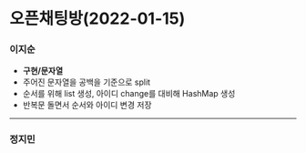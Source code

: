 # 오픈채팅방(2022-01-15)
### 이지순
* **구현/문자열**
* 주어진 문자열을 공백을 기준으로 split
* 순서를 위해 list 생성, 아이디 change를 대비해 HashMap 생성
* 반복문 돌면서 순서와 아이디 변경 저장
---
### 정지민
